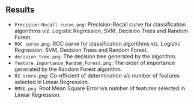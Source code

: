 ## Results

- `Precision-Recall curve.png`: Precision-Recall curve for classification algorithms viz. Logistic Regression, SVM, Decision Trees and Random Forest.
- `ROC curve.png`: ROC curve for classification algorithms viz. Logistic Regression, SVM, Decision Trees and Random Forest.
- `decision_tree.png`: The decision tree generated by the algorithm.
- `feature_importance_Random_Forest.png`: The order of importance generated by the Random Forest algorithm.
- `R2 score.png`: Co-efficient of determination v/s number of features selected in Linear Regression.
- `RMSE.png`: Root Mean Square Error v/s number of features selected in Linear Regression.
